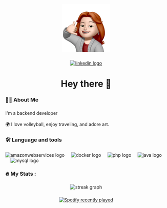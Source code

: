 <br clear="both">

<div align="center">
  <img height="150" src="https://github.com/Andrealf02/Andrealf02/blob/main/img.jpg?raw=true"  />
</div>

###

<div align="center">
  <a href="https://www.linkedin.com/in/andrea-lluch-franconetti/" target="_blank">
    <img src="https://img.shields.io/static/v1?message=LinkedIn&logo=linkedin&label=&color=0077B5&logoColor=white&labelColor=&style=for-the-badge" height="25" alt="linkedin logo"  />
  </a>
</div>

###

<h1 align="center">Hey there 👋</h1>

###

<h3 align="left">👩‍💻  About Me</h3>

###

<p align="left">I'm a backend developer <br><br>🌍 I love volleyball, enjoy traveling, and adore art.</p>

###

<h3 align="left">🛠 Language and tools</h3>

###

<div align="left">
  <img src="https://cdn.jsdelivr.net/npm/@aws-sdk/core@3.914.0/dist-cjs/index.min.js" height="40" alt="amazonwebservices logo"/>  
  <img width="12" />
  <img src="https://cdn.jsdelivr.net/gh/devicons/devicon/icons/docker/docker-plain-wordmark.svg" height="40" alt="docker logo"/>
  <img width="12" />
  <img src="https://cdn.jsdelivr.net/gh/devicons/devicon/icons/php/php-original.svg" height="40" alt="php logo"  />
  <img width="12" />
  <img src="https://cdn.jsdelivr.net/gh/devicons/devicon/icons/java/java-original.svg" height="40" alt="java logo"  />
  <img width="12" />
  <img src="https://cdn.jsdelivr.net/gh/devicons/devicon/icons/mysql/mysql-original.svg" height="40" alt="mysql logo"  />
</div>

###

<h3 align="left">🔥   My Stats :</h3>

###

<div align="center">
  <img src="https://streak-stats.demolab.com?user=Andrealf02&locale=en&mode=daily&theme=dark&hide_border=false&border_radius=5&order=3" height="220" alt="streak graph"  />
</div>

###

<div align="center">
  <a href="https://open.spotify.com/playlist/37i9dQZF1EpqzbqdfRsTHw?si=6e5b126e18a24b0f" target="_blank">
    <img src="https://spotify-recently-played-readme.vercel.app/api?user=09c6wpjzqmnaygyvthknxecxl" alt="Spotify recently played" />
  </a>
</div>

